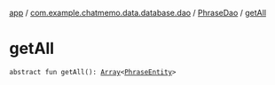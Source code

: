 [app](../../index.md) / [com.example.chatmemo.data.database.dao](../index.md) / [PhraseDao](index.md) / [getAll](./get-all.md)

# getAll

`abstract fun getAll(): `[`Array`](https://kotlinlang.org/api/latest/jvm/stdlib/kotlin/-array/index.html)`<`[`PhraseEntity`](../../com.example.chatmemo.data.database.entity/-phrase-entity/index.md)`>`
